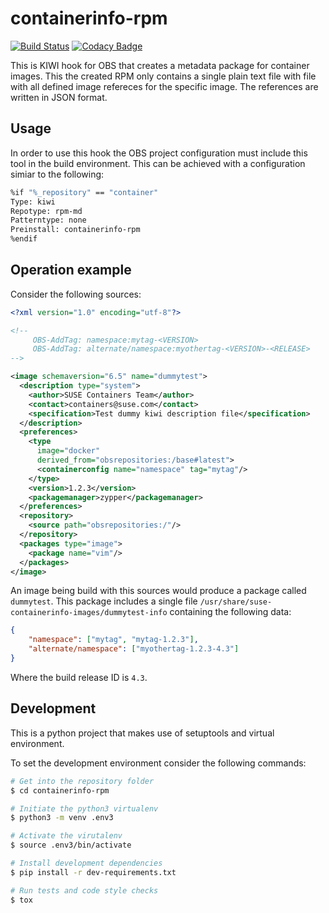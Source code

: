 # containerinfo-rpm

[![Build Status](https://travis-ci.com/davidcassany/containerinfo-rpm.svg?branch=master)](https://travis-ci.com/davidcassany/containerinfo-rpm)
[![Codacy Badge](https://api.codacy.com/project/badge/Grade/8cf428bba89e4e8c8cc1cb91920b861e)](https://www.codacy.com/app/davidcassany/containerinfo-rpm?utm_source=github.com&amp;utm_medium=referral&amp;utm_content=davidcassany/containerinfo-rpm&amp;utm_campaign=Badge_Grade)

This is KIWI hook for OBS that creates a metadata package for container images.
This the created RPM only contains a single plain text file with file with all
defined image refereces for the specific image. The references are written
in JSON format.

## Usage

In order to use this hook the OBS project configuration must include this tool
in the build environment. This can be achieved with a configuration simiar to
the following:

```bash
%if "%_repository" == "container"
Type: kiwi
Repotype: rpm-md
Patterntype: none
Preinstall: containerinfo-rpm
%endif
```

## Operation example

Consider the following sources:

```xml
<?xml version="1.0" encoding="utf-8"?>

<!--
     OBS-AddTag: namespace:mytag-<VERSION>
     OBS-AddTag: alternate/namespace:myothertag-<VERSION>-<RELEASE>
-->

<image schemaversion="6.5" name="dummytest">
  <description type="system">
    <author>SUSE Containers Team</author>
    <contact>containers@suse.com</contact>
    <specification>Test dummy kiwi description file</specification>
  </description>
  <preferences>
    <type
      image="docker"
      derived_from="obsrepositories:/base#latest">
      <containerconfig name="namespace" tag="mytag"/>
    </type>
    <version>1.2.3</version>
    <packagemanager>zypper</packagemanager>
  </preferences>
  <repository>
    <source path="obsrepositories:/"/>
  </repository>
  <packages type="image">
    <package name="vim"/>
  </packages> 
</image>
```

An image being build with this sources would produce a package called
`dummytest`. This package includes a single file
`/usr/share/suse-containerinfo-images/dummytest-info` containing the following
data:

```json
{
    "namespace": ["mytag", "mytag-1.2.3"],
    "alternate/namespace": ["myothertag-1.2.3-4.3"]
}
```

Where the build release ID is `4.3`.

## Development

This is a python project that makes use of setuptools and virtual environment.

To set the development environment consider the following commands:

```bash
# Get into the repository folder
$ cd containerinfo-rpm

# Initiate the python3 virtualenv
$ python3 -m venv .env3

# Activate the virutalenv
$ source .env3/bin/activate

# Install development dependencies
$ pip install -r dev-requirements.txt

# Run tests and code style checks
$ tox
```
